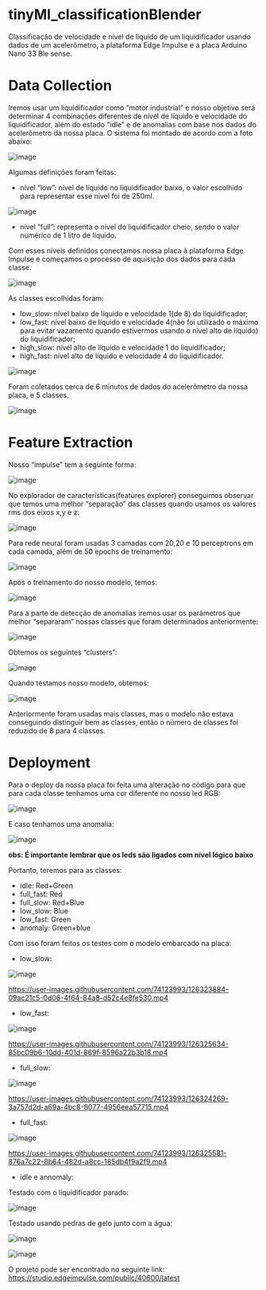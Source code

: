 # tinyMl_classificationBlender
Classificação de velocidade e nível de líquido de um liquidificador usando dados de um acelerômetro, a plataforma Edge Impulse e a placa Arduino Nano 33 Ble sense.

# Data Collection
Iremos usar um liquidificador como “motor industrial” e nosso objetivo será determinar 4 combinações diferentes de nível de líquido e velocidade do liquidificador, além do estado “idle” e de anomalias com base nos dados do acelerômetro da nossa placa. O sistema foi montado de acordo com a foto abaixo:

![image](https://user-images.githubusercontent.com/74123993/126320944-fa86e316-1dfe-480a-a864-bb60b05ce7f2.png)

Algumas definições foram feitas:

   * nível “low”: nível de líquido no liquidificador baixo, o valor escolhido para representar esse nível foi de 250ml.
   
   ![image](https://user-images.githubusercontent.com/74123993/126321045-5c0a895b-8d36-439a-869a-fce6f3536348.png)
    
   * nível “full”: representa o nível do liquidificador cheio, sendo o valor numérico de 1 litro de líquido.

Com esses níveis definidos conectamos nossa placa à plataforma Edge Impulse e começamos o processo de aquisição dos dados para cada classe.

![image](https://user-images.githubusercontent.com/74123993/126321212-7731b8de-075b-4e75-a488-99c97a0793ae.png)

As classes escolhidas foram:
  * low_slow: nível baixo de líquido e velocidade 1(de 8) do liquidificador;
  * low_fast: nível baixo de líquido e velocidade 4(não foi utilizado o máximo para evitar vazamento quando estivermos usando o nível alto de líquido) do liquidificador;
  * high_slow: nível alto de líquido e velocidade 1 do liquidificador;
  * high_fast: nível alto de líquido e velocidade 4 do liquidificador.
  
![image](https://user-images.githubusercontent.com/74123993/126321387-c8c647fb-1213-4e17-9c94-b5f4c3204dec.png)

Foram coletados cerca de 6 minutos de dados do acelerômetro da nossa placa, e 5 classes.

![image](https://user-images.githubusercontent.com/74123993/126321771-fbfdc7b2-3844-4a13-bbba-6aac8c0143f1.png)

# Feature Extraction
Nosso “impulse” tem a seguinte forma:

![image](https://user-images.githubusercontent.com/74123993/126322077-560061ca-01a3-4611-98b4-eb08810bb288.png)

No explorador de características(features explorer) conseguimos observar que temos uma melhor “separação” das classes quando usamos os valores rms dos eixos x,y e z:

![image](https://user-images.githubusercontent.com/74123993/126322212-1e21824f-f626-42fe-902a-7ce9d724c2e0.png)

Para rede neural foram usadas 3 camadas com 20,20 e 10 perceptrons em cada camada, além de 50 epochs de treinamento:

![image](https://user-images.githubusercontent.com/74123993/126322334-8e535162-4786-4fc0-8e69-c6d0bdb55512.png)

Após o treinamento do nosso modelo, temos:

![image](https://user-images.githubusercontent.com/74123993/126322399-15fce171-abfa-4f5c-aee6-5f30e959d095.png)

Para a parte de detecção de anomalias iremos usar os parâmetros que melhor “separaram” nossas classes que foram determinados anteriormente:

![image](https://user-images.githubusercontent.com/74123993/126322526-3bff228c-bbb1-4a7b-9fd2-440fb038111e.png)

Obtemos os seguintes “clusters”:

![image](https://user-images.githubusercontent.com/74123993/126322583-3092ead3-373a-4f58-9d80-cc6ca7911218.png)

Quando testamos nosso modelo, obtemos:

![image](https://user-images.githubusercontent.com/74123993/126322698-bc10aaff-7144-4c91-837b-64fef97883d7.png)

Anteriormente foram usadas mais classes, mas o modelo não estava conseguindo distinguir bem as classes, então o número de classes foi reduzido de 8 para 4 classes.

# Deployment
Para o deploy da nossa placa foi feita uma alteração no código para que para cada classe tenhamos uma cor diferente no nosso led RGB:

![image](https://user-images.githubusercontent.com/74123993/126322788-d7ede9a1-5b62-4936-848e-c1804e63f177.png)

E caso tenhamos uma anomalia:

![image](https://user-images.githubusercontent.com/74123993/126322846-c8d5c41e-2866-4582-ad40-73d1cd40a941.png)

**obs: É importante lembrar que os leds são ligados com nível lógico baixo**

Portanto, teremos para as classes:
  * idle: Red+Green
  * full_fast: Red
  * full_slow: Red+Blue
  * low_slow: Blue
  * low_fast: Green
  * anomaly: Green+blue

Com isso foram feitos os testes com o modelo embarcado na placa:

  * low_slow:
  
  ![image](https://user-images.githubusercontent.com/74123993/126323319-acafea78-b783-454a-86ba-936c1a93bfe7.png)

  https://user-images.githubusercontent.com/74123993/126323884-09ac21c5-0d06-4f64-84a8-d52c4e8fe530.mp4

  * low_fast:
  
  ![image](https://user-images.githubusercontent.com/74123993/126324069-7b09c957-ce2f-4fbb-b4dd-6c9d2b3ebc96.png)
  
  https://user-images.githubusercontent.com/74123993/126325634-85bc09b6-10dd-401d-869f-8596a22b3b18.mp4

  * full_slow:
  
  ![image](https://user-images.githubusercontent.com/74123993/126324250-42d231b5-1bd2-4b07-aac9-3ddcfd9bc794.png)
  
   https://user-images.githubusercontent.com/74123993/126324269-3a757d2d-a69a-4bc8-8077-4956eea57715.mp4

  * full_fast:
   
  ![image](https://user-images.githubusercontent.com/74123993/126324339-bc13dc79-b434-4218-afad-02cd50044033.png)

  
  https://user-images.githubusercontent.com/74123993/126325581-876a7c22-8b64-482d-a8cc-185db4f9a2f9.mp4


  * idle e annomaly:
  
  Testado com o liquidificador parado:
  
  ![image](https://user-images.githubusercontent.com/74123993/126324574-5f8e2b2f-699e-4cdc-b560-41c2b48ac24f.png)

  Testado usando pedras de gelo junto com a água:

  ![image](https://user-images.githubusercontent.com/74123993/126324656-f029c85c-657b-4aa7-9b36-0e541aebad59.png)

  ![image](https://user-images.githubusercontent.com/74123993/126324724-35a0bfdb-47f7-475a-8385-6657da6fbced.png)

  O projeto pode ser encontrado no seguinte link:
  https://studio.edgeimpulse.com/public/40600/latest






